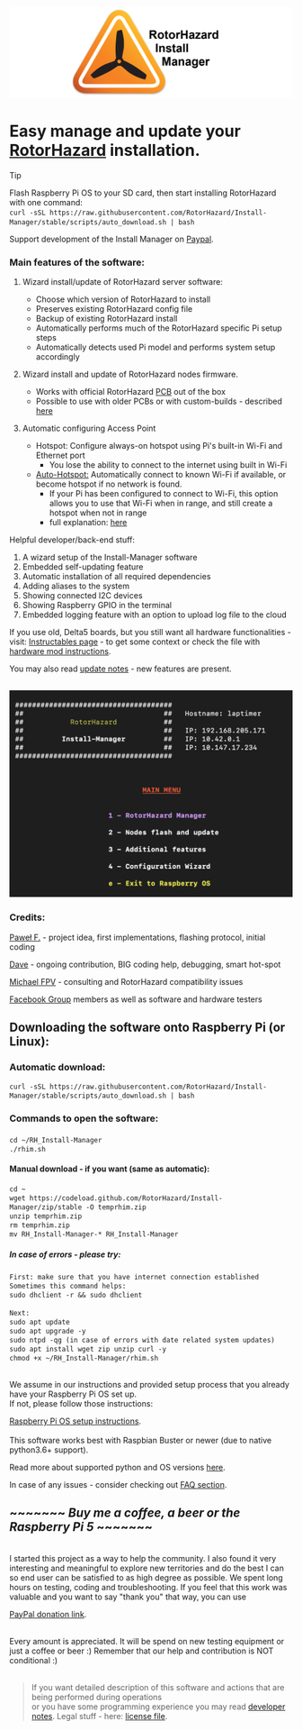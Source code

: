 ![RHIM Logo](./resources/rhim_logo.png)

# Easy manage and update your [RotorHazard](https://github.com/RotorHazard/RotorHazard) installation.

> [!TIP]
> Flash Raspberry Pi OS to your SD card, then start installing RotorHazard with one command: <br />
> `curl -sSL https://raw.githubusercontent.com/RotorHazard/Install-Manager/stable/scripts/auto_download.sh | bash`
>
> Support development of the Install Manager on [Paypal](https://www.paypal.com/cgi-bin/webscr?cmd=_s-xclick&hosted_button_id=ULZYQPB38C8UQ&source=url).

### Main features of the software:

1. Wizard install/update of RotorHazard server software:
    - Choose which version of RotorHazard to install
    - Preserves existing RotorHazard config file
    - Backup of existing RotorHazard install
    - Automatically performs much of the RotorHazard specific Pi setup steps
    - Automatically detects used Pi model and performs system setup accordingly

1. Wizard install and update of RotorHazard nodes firmware.
    - Works with official
      RotorHazard [PCB](https://github.com/RotorHazard/RotorHazard/blob/main/resources/PCB/README.md) out of the box
    - Possible to use with older PCBs or with custom-builds - described [here](how_to/hw_mod_instructions.txt)

1. Automatic configuring Access Point
    - Hotspot: Configure always-on hotspot using Pi's built-in Wi-Fi and Ethernet port
        - You lose the ability to connect to the internet using built in Wi-Fi
    - [Auto-Hotspot:](./docs/AUTO_HOTSPOT.md) Automatically connect to known Wi-Fi if available, or become hotspot if no
      network is found.
        - If your Pi has been configured to connect to Wi-Fi, this option allows you to use that Wi-Fi when in range,
          and still create a hotspot when not in range
        - full
          explanation: [here](https://www.raspberryconnect.com/projects/65-raspberrypi-hotspot-accesspoints/158-raspberry-pi-auto-wifi-hotspot-switch-direct-connection)

Helpful developer/back-end stuff:

1. A wizard setup of the Install-Manager software
1. Embedded self-updating feature
1. Automatic installation of all required dependencies
1. Adding aliases to the system
1. Showing connected I2C devices
1. Showing Raspberry GPIO in the terminal
1. Embedded logging feature with an option to upload log file to the cloud
   <br/>

If you use old, Delta5 boards, but you still want all hardware functionalities -
visit: [Instructables page](https://www.instructables.com/id/RotorHazard-Updater/) - to get some context
or check the file with [hardware mod instructions](/how_to/hw_mod_instructions.txt).

You may also read [update notes](/docs/update-notes.txt) - new features are present.
</br>

##
![RHIM SCREEN](./resources/rhim_screen.png)
### Credits:

[Paweł F.](https://github.com/szafranski) - project idea, first implementations, flashing protocol, initial coding
</br>

[Dave](https://github.com/just-david) - ongoing contribution, BIG coding help, debugging, smart hot-spot
</br>

[Michael FPV](https://github.com/HazardCreative) - consulting and RotorHazard compatibility issues
</br>

[Facebook Group](https://www.facebook.com/groups/207159263704015) members as well as software and hardware testers
</br>

##

## Downloading the software onto Raspberry Pi (or Linux):

### Automatic download:

    curl -sSL https://raw.githubusercontent.com/RotorHazard/Install-Manager/stable/scripts/auto_download.sh | bash

### Commands to open the software:

####

    cd ~/RH_Install-Manager
    ./rhim.sh

#### Manual download - if you want (same as automatic):

    cd ~
    wget https://codeload.github.com/RotorHazard/Install-Manager/zip/stable -O temprhim.zip
    unzip temprhim.zip
    rm temprhim.zip
    mv RH_Install-Manager-* RH_Install-Manager

##### In case of errors - please try:

    First: make sure that you have internet connection established
    Sometimes this command helps: 
    sudo dhclient -r && sudo dhclient

    Next:
    sudo apt update
    sudo apt upgrade -y
    sudo ntpd -qg (in case of errors with date related system updates)
    sudo apt install wget zip unzip curl -y
    chmod +x ~/RH_Install-Manager/rhim.sh

<br/>
We assume in our instructions and provided setup process that you already have your Raspberry Pi OS set up. <br/>
If not, please follow those instructions: 

[Raspberry Pi OS setup instructions](https://www.raspberrypi.org/documentation/installation/installing-images/README.md).
<br/><br/>
This software works best with Raspbian Buster or newer (due to native python3.6+ support).

Read more about supported python and OS versions [here](/docs/python36_help.txt).
<br/>

In case of any issues - consider checking out [FAQ section](/docs/FAQ.md).

## ~~~~~~~ *Buy me a coffee, a beer or the Raspberry Pi 5* ~~~~~~~

<br/>
I started this project as a way to help the community. I also found it very interesting and meaningful to explore new territories and do the best I can so end user can be satisfied to as high degree as possible. We spent long hours on testing, coding and troubleshooting. If you feel that this work was valuable and you want to say "thank you" that way, you can use

[PayPal donation link](https://www.paypal.com/cgi-bin/webscr?cmd=_s-xclick&hosted_button_id=ULZYQPB38C8UQ&source=url).  
<br>

Every amount is appreciated. It will be spend on new testing equipment or just a coffee or beer :) Remember that our help and contribution is NOT conditional :)
<br/>
<br/>

> If you want detailed description of this software and actions that are being performed during operations</br>
> or you have some programming experience you may read [developer notes](/docs/dev-notes.txt). Legal stuff -
> here: [license file](/docs/LICENSE.txt).
